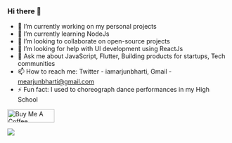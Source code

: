 ### Hi there 👋

- 🔭 I’m currently working on my personal projects
- 🌱 I’m currently learning NodeJs
- 👯 I’m looking to collaborate on open-source projects
- 🤔 I’m looking for help with UI development using ReactJs
- 💬 Ask me about JavaScript, Flutter, Building products for startups, Tech communities
- 📫 How to reach me: Twitter - iamarjunbharti, Gmail - mearjunbharti@gmail.com
- ⚡ Fun fact: I used to choreograph dance performances in my High School

<a href="https://www.buymeacoffee.com/iamarjunbharti" target="_blank"><img src="https://cdn.buymeacoffee.com/buttons/v2/default-yellow.png" alt="Buy Me A Coffee" style="height: 30px !important;width: 107px !important;" ></a>

<img src="https://github-readme-stats.vercel.app/api?username=arjunbharti">
